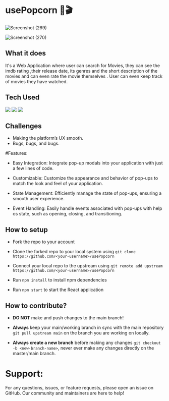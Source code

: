 # usePopcorn 🍿🎬

![Screenshot (269)](https://github.com/sandali-singh/usePopcorn-/assets/72544086/d71bdb4b-cfb1-4196-a9a2-c92c97f88e55)

![Screenshot (270)](https://github.com/sandali-singh/usePopcorn-/assets/72544086/bee0a4ac-0095-461e-93ee-9844727bc645)
<br/>

## What it does

It's a Web Application where user can search for Movies, they can see the imdb rating ,their release date, its genres and the short description of the movies and can even rate the movie themselves . User can even keep track of movies they have watched. 


## Tech Used
<p align="left">
<img src = "https://img.shields.io/badge/React-20232A?style=for-the-badge&logo=react&logoColor=61DAFB"/>
<img src = "https://img.shields.io/badge/CSS3-1572B6?style=for-the-badge&logo=css3&logoColor=white"/>
<img src = "https://img.shields.io/badge/JavaScript-323330?style=for-the-badge&logo=javascript&logoColor=F7DF1E" />
</p>


## Challenges
- Making the platform’s UX smooth.
- Bugs, bugs, and bugs.
  

#Features:

-  Easy Integration: Integrate pop-up modals into your application with just a few lines of code.
  
-  Customizable: Customize the appearance and behavior of pop-ups to match the look and feel of your application.
  
-  State Management: Efficiently manage the state of pop-ups, ensuring a smooth user experience.
   
-  Event Handling: Easily handle events associated with pop-ups with help os state, such as opening, closing, and transitioning.
 
    
## How to setup

-   Fork the repo to your account

-   Clone the forked repo to your local system using `git clone https://github.com/<your-username>/usePopcorn`

-   Connect your local repo to the upstream using `git remote add upstream https://github.com/<your-username>/usePopcorn`

-   Run `npm install` to install npm dependencies

-   Run `npm start` to start the React application
  

## How to contribute?

-   **DO NOT** make and push changes to the main branch!

-   **Always** keep your main/working branch in sync with the main repository `git pull upstream main` on the branch you are working on locally.

-   **Always create a new branch** before making any changes `git checkout -b <new-branch-name>`, never ever make any changes directly on the master/main branch.


# Support:

For any questions, issues, or feature requests, please open an issue on GitHub. Our community and maintainers are here to help!

